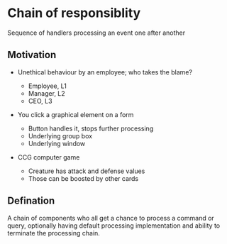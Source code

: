 # Chain of responsiblity
Sequence of handlers processing an event one after another

## Motivation
- Unethical behaviour by an employee; who takes the blame?
    - Employee, L1
    - Manager, L2
    - CEO, L3

- You click a graphical element on a form 
    - Button handles it, stops further processing
    - Underlying group box
    - Underlying window

- CCG computer game
    - Creature has attack and defense values
    - Those can be boosted by other cards

## Defination
A chain of components who all get a chance to process a command or query, optionally having default processing implementation and ability to terminate the processing chain.